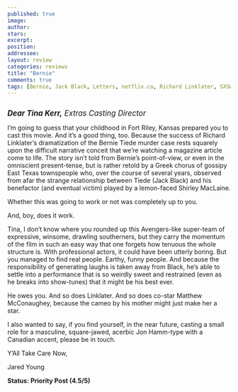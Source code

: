 ```yaml
---
published: true
image:
author: 
stars: 
excerpt: 
position: 
addressee: 
layout: review
categories: reviews
title: "Bernie"
comments: true
tags: [Bernie, Jack Black, Letters, netflix.ca, Richard Linklater, SXSW, Texas, true crime]
---
```

<div><p><span class="full-image-block ssNonEditable"><span><img src="http://static.squarespace.com/static/5005f6bcc4aa41161b33e89e/5329cf1fe4b07c068ebf74de/5329cf1fe4b07c068ebf7553/1336617537977/bernie.jpg" alt="" /></span></span></p>
<p><em><strong style="font-size:120%;">Dear Tina Kerr,</strong><span style="font-size:120%;"> Extras Casting Director</span></em></p>
<p>I&rsquo;m going to guess that your childhood in Fort Riley, Kansas prepared you to cast this movie. And it&rsquo;s a good thing, too. Because the success of Richard Linklater&rsquo;s dramatization of the Bernie Tiede murder case rests squarely upon the difficult narrative conceit that we&rsquo;re watching a magazine article come to life. The story isn&rsquo;t told from Bernie&rsquo;s point-of-view, or even in the omniscient present-tense, but is rather retold by a Greek chorus of gossipy East Texas townspeople who, over the course of several years, observed from afar the strange relationship between Tiede (Jack Black) and his benefactor (and eventual victim) played by a lemon-faced Shirley MacLaine.</p>
<p>Whether this was going to work or not was completely up to you.&nbsp;</p>
<p>And, boy, does it work.&nbsp;</p>
<p>Tina, I don&rsquo;t know where you rounded up this Avengers-like super-team of expressive, winsome, drawling southerners, but they carry the momentum of the film in such an easy way that one forgets how tenuous the whole structure is. With professional actors, it could have been utterly boring. But you managed to find real people. Earthy, funny people. And because the responsibility of generating laughs is taken away from Black, he&rsquo;s able to settle into a performance that is so weirdly sweet and restrained (even as he breaks into show-tunes) that it might be his best ever.</p>
<p>He owes you. And so does Linklater. And so does co-star Matthew McConaughey, because the cameo by his mother might just make her a star.</p>
<p>I also wanted to say, if you find yourself, in the near future, casting a small role for a masculine, square-jawed, acerbic Jon Hamm-type with a Canadian accent, please be in touch.&nbsp;</p>
<p>Y&rsquo;All Take Care Now,&nbsp;</p>
<p>Jared Young</p>
<p><strong>Status: Priority Post (4.5/5)</strong></p></div>
